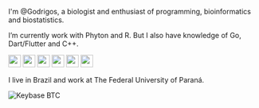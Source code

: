 I'm @Godrigos, a biologist and enthusiast of programming, bioinformatics and biostatistics.

I’m currently work with Phyton and R. But I also have knowledge of Go, Dart/Flutter and C++.

<img src="https://cdn.jsdelivr.net/gh/devicons/devicon/icons/r/r-original.svg" width=25/> <img src="https://cdn.jsdelivr.net/gh/devicons/devicon/icons/python/python-original.svg" width=25/> <img src="https://cdn.jsdelivr.net/gh/devicons/devicon/icons/go/go-original.svg" width=25/> <img src="https://cdn.jsdelivr.net/gh/devicons/devicon/icons/dart/dart-original.svg" width=25/> <img src="https://cdn.jsdelivr.net/gh/devicons/devicon/icons/flutter/flutter-original.svg" width=25/> <img src="https://cdn.jsdelivr.net/gh/devicons/devicon/icons/cplusplus/cplusplus-original.svg" width=25/>

I live in Brazil and work at The Federal University of Paraná.

![Keybase BTC](https://img.shields.io/keybase/btc/godrigos?color=orange&label=BTC)
